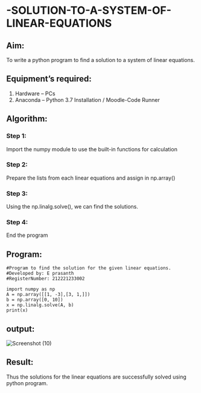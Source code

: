 # -SOLUTION-TO-A-SYSTEM-OF-LINEAR-EQUATIONS
## Aim:
To write a python program to find a solution to a system of linear equations.
## Equipment’s required:
1. 	Hardware – PCs
2. 	Anaconda – Python 3.7 Installation / Moodle-Code Runner
## Algorithm:
### Step 1: 
Import the numpy module to use the built-in functions for calculation
### Step 2: 
Prepare the lists from each linear equations and assign in np.array()
### Step 3: 
Using the np.linalg.solve(), we can find the solutions.
### Step 4: 
End the program
## Program:
```
#Program to find the solution for the given linear equations.
#Developed by: E prasanth
#RegisterNumber: 212221233002

import numpy as np
A = np.array([[1, -3],[3, 1,]])
b = np.array([0, 10])
x = np.linalg.solve(A, b)
print(x)
```
## output:
![Screenshot (10)](https://github.com/PrasanthE2001/-SOLUTION-TO-A-SYSTEM-OF-LINEAR-EQUATIONS/assets/114572171/85798e6f-be97-40e9-90dd-7d1d8a966dc2)


## Result: 
Thus the solutions for the linear equations are successfully solved using python program.
